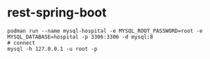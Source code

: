# rest-spring-boot

```
podman run --name mysql-hospital -e MYSQL_ROOT_PASSWORD=root -e MYSQL_DATABASE=hospital -p 3306:3306 -d mysql:8
# connect
mysql -h 127.0.0.1 -u root -p
```
